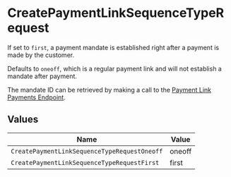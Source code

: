 # CreatePaymentLinkSequenceTypeRequest

If set to `first`, a payment mandate is established right after a payment is made by the customer.

Defaults to `oneoff`, which is a regular payment link and will not establish a mandate after payment.

The mandate ID can be retrieved by making a call to the
[Payment Link Payments Endpoint](get-payment-link-payments).


## Values

| Name                                         | Value                                        |
| -------------------------------------------- | -------------------------------------------- |
| `CreatePaymentLinkSequenceTypeRequestOneoff` | oneoff                                       |
| `CreatePaymentLinkSequenceTypeRequestFirst`  | first                                        |